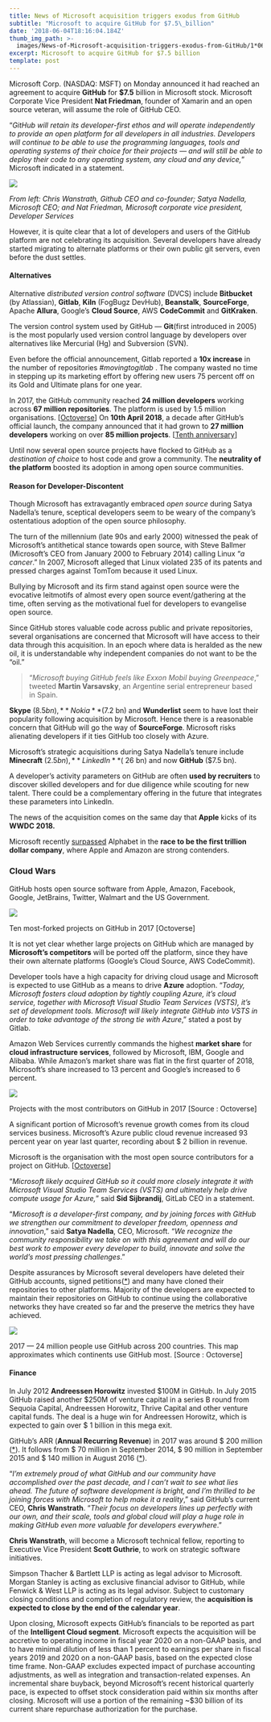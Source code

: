 ```yaml
---
title: News of Microsoft acquisition triggers exodus from GitHub
subtitle: "Microsoft to acquire GitHub for $7.5\_billion"
date: '2018-06-04T18:16:04.184Z'
thumb_img_path: >-
  images/News-of-Microsoft-acquisition-triggers-exodus-from-GitHub/1*06ByNMbNiGAQDFByGnPtUg.jpeg
excerpt: Microsoft to acquire GitHub for $7.5 billion
template: post
---
```

Microsoft Corp. (NASDAQ: MSFT) on Monday announced it had reached an agreement to acquire **GitHub** for **$7.5** billion in Microsoft stock. Microsoft Corporate Vice President **Nat Friedman**, founder of Xamarin and an open source veteran, will assume the role of GitHub CEO.

“*GitHub will retain its developer-first ethos and will operate independently to provide an open platform for all developers in all industries. Developers will continue to be able to use the programming languages, tools and operating systems of their choice for their projects — and will still be able to deploy their code to any operating system, any cloud and any device,*” Microsoft indicated in a statement.

![](/images/News-of-Microsoft-acquisition-triggers-exodus-from-GitHub/1*06ByNMbNiGAQDFByGnPtUg.jpeg)

<figcaption><em>From left: Chris Wanstrath, Github CEO and co-founder; Satya Nadella, Microsoft CEO; and Nat Friedman, Microsoft corporate vice president, Developer Services</em></figcaption>

However, it is quite clear that a lot of developers and users of the GitHub platform are not celebrating its acquisition. Several developers have already started migrating to alternate platforms or their own public git servers, even before the dust settles.

#### Alternatives

Alternative *distributed version control software* (DVCS) include **Bitbucket** (by Atlassian), **Gitlab**, **Kiln** (FogBugz DevHub), **Beanstalk**, **SourceForge**, Apache **Allura**, Google’s **Cloud Source**, AWS **CodeCommit** and **GitKraken**.

The version control system used by GitHub — **Git**(first introduced in 2005) is the most popularly used version control language by developers over alternatives like Mercurial (Hg) and Subversion (SVN).

Even before the official announcement, Gitlab reported a **10x increase** in the number of repositories *#movingtogitlab* . The company wasted no time in stepping up its marketing effort by offering new users 75 percent off on its Gold and Ultimate plans for one year.

In 2017, the GitHub community reached **24 million developers** working across **67 million repositories**. The platform is used by 1.5 million organisations. \[[Octoverse](https://octoverse.github.com)\] On **10th April 2018**, a decade after GitHub’s official launch, the company announced that it had grown to **27 million developers** working on over **85 million projects**. \[[Tenth anniversary](https://github.com/ten)\]

Until now several open source projects have flocked to GitHub as a *destination of choice* to host code and grow a community. The **neutrality of the platform** boosted its adoption in among open source communities.

#### Reason for Developer-Discontent

Though Microsoft has extravagantly embraced *open source* during Satya Nadella’s tenure, sceptical developers seem to be weary of the company’s ostentatious adoption of the open source philosophy.

The turn of the millennium (late 90s and early 2000) witnessed the peak of Microsoft’s antithetical stance towards open source, with Steve Ballmer (Microsoft’s CEO from January 2000 to February 2014) calling Linux “*a cancer*.” In 2007, Microsoft alleged that Linux violated 235 of its patents and pressed charges against TomTom because it used Linux.

Bullying by Microsoft and its firm stand against open source were the evocative leitmotifs of almost every open source event/gathering at the time, often serving as the motivational fuel for developers to evangelise open source.

Since GitHub stores valuable code across public and private repositories, several organisations are concerned that Microsoft will have access to their data through this acquisition. In an epoch where data is heralded as the new oil, it is understandable why independent companies do not want to be the “oil.”

> “*Microsoft buying GitHub feels like Exxon Mobil buying Greenpeace*,” tweeted **Martin Varsavsky**, an Argentine serial entrepreneur based in Spain.

**Skype** ($8.5 bn), **Nokia** ($7.2 bn) and **Wunderlist** seem to have lost their popularity following acquisition by Microsoft. Hence there is a reasonable concern that GitHub will go the way of **SourceForge**. Microsoft risks alienating developers if it ties GitHub too closely with Azure.

Microsoft’s strategic acquisitions during Satya Nadella’s tenure include **Minecraft** ($2.5 bn), **LinkedIn** ($ 26 bn) and now **GitHub** ($7.5 bn).

A developer’s activity parameters on GitHub are often **used by recruiters** to discover skilled developers and for due diligence while scouting for new talent. There could be a complementary offering in the future that integrates these parameters into LinkedIn.

The news of the acquisition comes on the same day that **Apple** kicks of its **WWDC 2018.**

Microsoft recently [surpassed](https://www.nasdaq.com/article/microsoft-overtakes-google-in-market-valuation-20180530-01185) Alphabet in the **race to be the first trillion dollar company**, where Apple and Amazon are strong contenders.

### Cloud Wars

GitHub hosts open source software from Apple, Amazon, Facebook, Google, JetBrains, Twitter, Walmart and the US Government.

![](/images/News-of-Microsoft-acquisition-triggers-exodus-from-GitHub/1*Mbz8tstxgYwCWyAe-kIziw.png)

<figcaption>Ten most-forked projects on GitHub in 2017 [Octoverse]</figcaption>

It is not yet clear whether large projects on GitHub which are managed by **Microsoft’s competitors** will be ported off the platform, since they have their own alternate platforms (Google’s Cloud Source, AWS CodeCommit).

Developer tools have a high capacity for driving cloud usage and Microsoft is expected to use GitHub as a means to drive **Azure** adoption. “*Today, Microsoft fosters cloud adoption by tightly coupling Azure, it’s cloud service, together with Microsoft Visual Studio Team Services (VSTS), it’s set of development tools. Microsoft will likely integrate GitHub into VSTS in order to take advantage of the strong tie with Azure*,” stated a post by Gitlab.

Amazon Web Services currently commands the highest **market share** for **cloud infrastructure services**, followed by Microsoft, IBM, Google and Alibaba. While Amazon’s market share was flat in the first quarter of 2018, Microsoft’s share increased to 13 percent and Google’s increased to 6 percent.

![](/images/News-of-Microsoft-acquisition-triggers-exodus-from-GitHub/1*cbh4cfzMPklpImP4NagEmg.png)

<figcaption>Projects with the most contributors on GitHub in 2017 [Source&nbsp;: Octoverse]</figcaption>

A significant portion of Microsoft’s revenue growth comes from its cloud services business. Microsoft’s Azure public cloud revenue increased 93 percent year on year last quarter, recording about $ 2 billion in revenue.

Microsoft is the organisation with the most open source contributors for a project on GitHub. \[[Octoverse](https://octoverse.github.com)\]

“*Microsoft likely acquired GitHub so it could more closely integrate it with Microsoft Visual Studio Team Services (VSTS) and ultimately help drive compute usage for Azure,*” said **Sid Sijbrandij**, GitLab CEO in a statement.

“*Microsoft is a developer-first company, and by joining forces with GitHub we strengthen our commitment to developer freedom, openness and innovation*,” said **Satya Nadella**, CEO, Microsoft. “*We recognize the community responsibility we take on with this agreement and will do our best work to empower every developer to build, innovate and solve the world’s most pressing challenges*.”

Despite assurances by Microsoft several developers have deleted their GitHub accounts, signed petitions([\*](https://www.change.org/p/microsoft-stop-microsoft-from-buying-github)) and many have cloned their repositories to other platforms. Majority of the developers are expected to maintain their repositories on GitHub to continue using the collaborative networks they have created so far and the preserve the metrics they have achieved.

![](/images/News-of-Microsoft-acquisition-triggers-exodus-from-GitHub/1*bsZG-Gwoe7TU0zhf6p_XWw.png)

<figcaption>2017 — 24 million people use GitHub across 200 countries. This map approximates which continents use GitHub most. [Source&nbsp;: Octoverse]</figcaption>

#### Finance

In July 2012 **Andreessen Horowitz** invested $100M in GitHub. In July 2015 GitHub raised another $250M of venture capital in a series B round from Sequoia Capital, Andreessen Horowitz, Thrive Capital and other venture capital funds. The deal is a huge win for Andreessen Horowitz, which is expected to gain over $ 1 billion in this mega exit.

GitHub’s ARR (**Annual Recurring Revenue**) in 2017 was around $ 200 million ([\*](http://www.businessinsider.com/githubs-enterprise-service-brings-in-half-its-200-million-in-sales-2017-10)). It follows from $ 70 million in September 2014, $ 90 million in September 2015 and $ 140 million in August 2016 ([\*](https://www.bloomberg.com/news/articles/2016-12-15/github-is-building-a-coder-s-paradise-it-s-not-coming-cheap)).

“*I’m extremely proud of what GitHub and our community have accomplished over the past decade, and I can’t wait to see what lies ahead. The future of software development is bright, and I’m thrilled to be joining forces with Microsoft to help make it a reality*,” said GitHub’s current CEO, **Chris Wanstrath**. “*Their focus on developers lines up perfectly with our own, and their scale, tools and global cloud will play a huge role in making GitHub even more valuable for developers everywhere*.”

**Chris Wanstrath**, will become a Microsoft technical fellow, reporting to Executive Vice President **Scott Guthrie**, to work on strategic software initiatives.

Simpson Thacher & Bartlett LLP is acting as legal advisor to Microsoft. Morgan Stanley is acting as exclusive financial advisor to GitHub, while Fenwick & West LLP is acting as its legal advisor. Subject to customary closing conditions and completion of regulatory review, the **acquisition is expected to close by the end of the calendar year**.

Upon closing, Microsoft expects GitHub’s financials to be reported as part of the **Intelligent Cloud segment**. Microsoft expects the acquisition will be accretive to operating income in fiscal year 2020 on a non-GAAP basis, and to have minimal dilution of less than 1 percent to earnings per share in fiscal years 2019 and 2020 on a non-GAAP basis, based on the expected close time frame. Non-GAAP excludes expected impact of purchase accounting adjustments, as well as integration and transaction-related expenses. An incremental share buyback, beyond Microsoft’s recent historical quarterly pace, is expected to offset stock consideration paid within six months after closing. Microsoft will use a portion of the remaining ~$30 billion of its current share repurchase authorization for the purchase.
